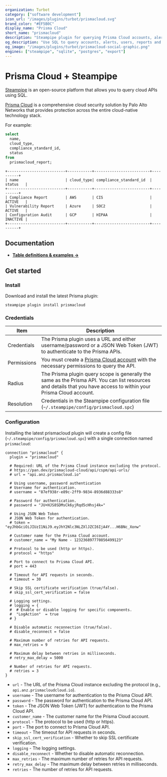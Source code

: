 ```yaml
---
organization: Turbot
category: ["software development"]
icon_url: "/images/plugins/turbot/prismacloud.svg"
brand_color: "#EF5B0C"
display_name: "Prisma Cloud"
short_name: "prismacloud"
description: "Steampipe plugin for querying Prisma Cloud accounts, alerts, users, and other resources."
og_description: "Use SQL to query accounts, alerts, users, reports and more from Prisma Cloud. Open source CLI. No DB required."
og_image: "/images/plugins/turbot/prismacloud-social-graphic.png"
engines: ["steampipe", "sqlite", "postgres", "export"]
---
```


# Prisma Cloud + Steampipe

[Steampipe](https://steampipe.io) is an open-source platform that allows you to query cloud APIs using SQL.

[Prisma Cloud](https://www.paloaltonetworks.com/prismacloud/cloud) is a comprehensive cloud security solution by Palo Alto Networks that provides protection across the entire cloud-native technology stack.

For example:

```sql
select
  name,
  cloud_type,
  compliance_standard_id,
  status
from
  prismacloud_report;
```

```
+--------------------------+-----------+-------------------------+----------+
| name                     | cloud_type| compliance_standard_id  | status   |
+--------------------------+-----------+-------------------------+----------+
| Compliance Report        | AWS       | CIS                     | ACTIVE   |
| Vulnerability Report     | Azure     | SOC2                    | ACTIVE   |
| Configuration Audit      | GCP       | HIPAA                   | INACTIVE |
+--------------------------+-----------+-------------------------+----------+
```

## Documentation

- **[Table definitions & examples →](https://hub.steampipe.io/plugins/turbot/prismacloud/tables)**

## Get started

### Install

Download and install the latest Prisma plugin:

```bash
steampipe plugin install prismacloud
```

### Credentials

| Item        | Description                                                                                                                                                                                                                                                                                                                            |
| ----------- | -------------------------------------------------------------------------------------------------------------------------------------------------------------------------------------------------------------------------------------------------------------------------------------------------------------------------------------- |
| Credentials | The Prisma plugin uses a URL and either username/password or a JSON Web Token (JWT) to authenticate to the Prisma APIs.                                                                                                                                                                                                                |
| Permissions | You must create a [Prisma Cloud account](https://docs.paloaltonetworks.com/prismacloud/prismacloud-cloud/prismacloud-cloud-admin/get-started-with-prismacloud-cloud-access/get-started-with-prismacloud-cloud-identity-and-access-management/manage-access-to-prismacloud-cloud.html) with the necessary permissions to query the API. |
| Radius      | The Prisma plugin query scope is generally the same as the Prisma API. You can list resources and details that you have access to within your Prisma Cloud account.                                                                                                                                                                    |
| Resolution  | Credentials in the Steampipe configuration file (`~/.steampipe/config/prismacloud.spc`)                                                                                                                                                                                                                                                |

### Configuration

Installing the latest prismacloud plugin will create a config file (`~/.steampipe/config/prismacloud.spc`) with a single connection named `prismacloud`:

```hcl
connection "prismacloud" {
  plugin = "prismacloud"

  # Required: URL of the Prisma Cloud instance excluding the protocol.
  # https://pan.dev/prismacloud-cloud/api/cspm/api-urls/
  # url = "api.anz.prismacloud.io"

  # Using username, password authentication
  # Username for authentication.
  # username = "87ef938r-e89c-2ff9-9834-8936d88333s8"

  # Password for authentication.
  # password = "JU+HJS8SDMsCk6yjRqd5cHhsj4k="

  # Using JSON Web Token
  # JSON Web Token for authentication.
  # token = "eyJhbGciOiJIUzI1NiJ9.eyJhY2Nlc3NLZXlJZCI6IjA4Y...H6BNc_Xonw"

  # Customer name for the Prisma Cloud account.
  # customer_name = "My Name - 123236897770856499123"

  # Protocol to be used (http or https).
  # protocol = "https"

  # Port to connect to Prisma Cloud API.
  # port = 443

  # Timeout for API requests in seconds.
  # timeout = 30

  # Skip SSL certificate verification (true/false).
  # skip_ssl_cert_verification = false

  # Logging settings.
  # logging = {
  #  # Enable or disable logging for specific components.
  #  "LogAction"  = true
  # }

  # Disable automatic reconnection (true/false).
  # disable_reconnect = false

  # Maximum number of retries for API requests.
  # max_retries = 9

  # Maximum delay between retries in milliseconds.
  # retry_max_delay = 5000

  # Number of retries for API requests.
  # retries = 3
}
```

- `url` - The URL of the Prisma Cloud instance excluding the protocol (e.g., `api.anz.prismacloudcloud.io`).
- `username` - The username for authentication to the Prisma Cloud API.
- `password` - The password for authentication to the Prisma Cloud API.
- `token` - The JSON Web Token (JWT) for authentication to the Prisma Cloud API.
- `customer_name` - The customer name for the Prisma Cloud account.
- `protocol` - The protocol to be used (http or https).
- `port` - The port to connect to Prisma Cloud API.
- `timeout` - The timeout for API requests in seconds.
- `skip_ssl_cert_verification` - Whether to skip SSL certificate verification.
- `logging` - The logging settings.
- `disable_reconnect` - Whether to disable automatic reconnection.
- `max_retries` - The maximum number of retries for API requests.
- `retry_max_delay` - The maximum delay between retries in milliseconds.
- `retries` - The number of retries for API requests.
